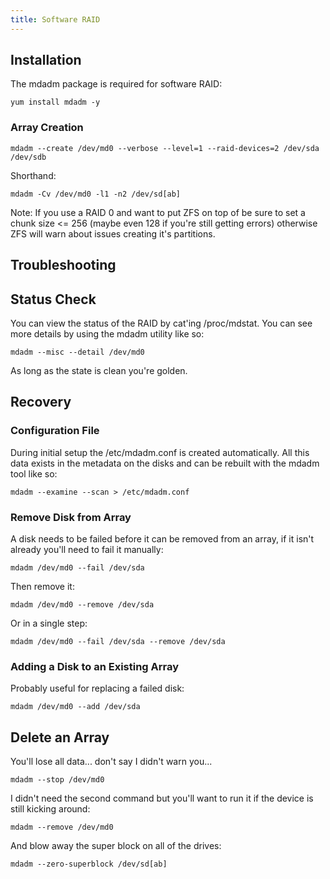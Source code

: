 ```yaml
---
title: Software RAID
---
```


## Installation

The mdadm package is required for software RAID:

```
yum install mdadm -y
```

### Array Creation

```
mdadm --create /dev/md0 --verbose --level=1 --raid-devices=2 /dev/sda /dev/sdb
```

Shorthand:

```
mdadm -Cv /dev/md0 -l1 -n2 /dev/sd[ab]
```

Note: If you use a RAID 0 and want to put ZFS on top of be sure to set a chunk
size <= 256 (maybe even 128 if you're still getting errors) otherwise ZFS will
warn about issues creating it's partitions.

## Troubleshooting
## Status Check

You can view the status of the RAID by cat'ing /proc/mdstat. You can see more
details by using the mdadm utility like so:

```
mdadm --misc --detail /dev/md0
```

As long as the state is clean you're golden.

## Recovery
### Configuration File

During initial setup the /etc/mdadm.conf is created automatically. All this
data exists in the metadata on the disks and can be rebuilt with the mdadm tool
like so:

```
mdadm --examine --scan > /etc/mdadm.conf
```

### Remove Disk from Array

A disk needs to be failed before it can be removed from an array, if it isn't
already you'll need to fail it manually:

```
mdadm /dev/md0 --fail /dev/sda
```

Then remove it:

```
mdadm /dev/md0 --remove /dev/sda
```

Or in a single step:

```
mdadm /dev/md0 --fail /dev/sda --remove /dev/sda
```

### Adding a Disk to an Existing Array

Probably useful for replacing a failed disk:

```
mdadm /dev/md0 --add /dev/sda
```

## Delete an Array

You'll lose all data... don't say I didn't warn you...

```
mdadm --stop /dev/md0
```

I didn't need the second command but you'll want to run it if the device is
still kicking around:

```
mdadm --remove /dev/md0
```

And blow away the super block on all of the drives:

```
mdadm --zero-superblock /dev/sd[ab]
```

